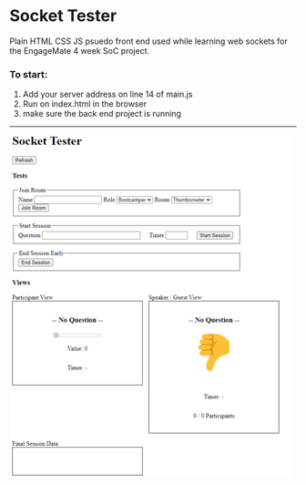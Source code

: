 # Socket Tester

Plain HTML CSS JS psuedo front end used while learning web sockets for the EngageMate 4 week SoC project.

### To start:

1. Add your server address on line 14 of main.js
2. Run on index.html in the browser
3. make sure the back end project is running

---

![Screenshot](./images/screenshot.png "screenshot")
